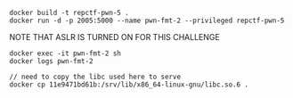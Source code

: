 ```
docker build -t repctf-pwn-5 .
docker run -d -p 2005:5000 --name pwn-fmt-2 --privileged repctf-pwn-5
```

NOTE THAT ASLR IS TURNED ON FOR THIS CHALLENGE

```
docker exec -it pwn-fmt-2 sh
docker logs pwn-fmt-2

// need to copy the libc used here to serve
docker cp 11e9471bd61b:/srv/lib/x86_64-linux-gnu/libc.so.6 .
```
